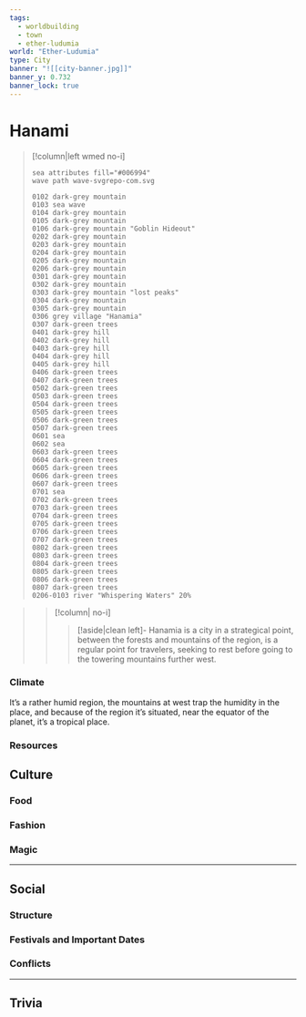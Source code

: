 ```yaml
---
tags:
  - worldbuilding
  - town
  - ether-ludumia
world: "Ether-Ludumia"
type: City
banner: "![[city-banner.jpg]]"
banner_y: 0.732
banner_lock: true
---
```


# Hanami
>[!column|left wmed no-i] &emsp;
> ```text-mapper
> sea attributes fill="#006994"
> wave path wave-svgrepo-com.svg
>
> 0102 dark-grey mountain
> 0103 sea wave
> 0104 dark-grey mountain
> 0105 dark-grey mountain
> 0106 dark-grey mountain "Goblin Hideout"
> 0202 dark-grey mountain
> 0203 dark-grey mountain
> 0204 dark-grey mountain
> 0205 dark-grey mountain
> 0206 dark-grey mountain
> 0301 dark-grey mountain
> 0302 dark-grey mountain
> 0303 dark-grey mountain "lost peaks"
> 0304 dark-grey mountain
> 0305 dark-grey mountain
> 0306 grey village "Hanamia"
> 0307 dark-green trees
> 0401 dark-grey hill
> 0402 dark-grey hill
> 0403 dark-grey hill
> 0404 dark-grey hill
> 0405 dark-grey hill
> 0406 dark-green trees
> 0407 dark-green trees
> 0502 dark-green trees
> 0503 dark-green trees
> 0504 dark-green trees
> 0505 dark-green trees
> 0506 dark-green trees
> 0507 dark-green trees
> 0601 sea
> 0602 sea
> 0603 dark-green trees
> 0604 dark-green trees
> 0605 dark-green trees
> 0606 dark-green trees
> 0607 dark-green trees
> 0701 sea
> 0702 dark-green trees
> 0703 dark-green trees
> 0704 dark-green trees
> 0705 dark-green trees
> 0706 dark-green trees
> 0707 dark-green trees
> 0802 dark-green trees
> 0803 dark-green trees
> 0804 dark-green trees
> 0805 dark-green trees
> 0806 dark-green trees
> 0807 dark-green trees
> 0206-0103 river "Whispering Waters" 20%
> ```


> >[!column| no-i] &emsp; 
> > >[!aside|clean left]-
> > >Hanamia is a city in a strategical point, between the forests and mountains of the region, is a regular point for travelers, seeking to rest before going to the towering mountains further west.




### Climate

It’s a rather humid region, the mountains at west trap the humidity in the place, and because of the region it’s situated, near the equator of the planet, it’s a tropical place.

### Resources

## Culture

### Food

### Fashion

### Magic

---
## Social 

### Structure

### Festivals and Important Dates

### Conflicts

---
## Trivia

